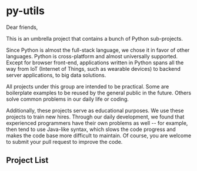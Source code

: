 # py-utils

Dear friends,

This is an umbrella project that contains a bunch of Python sub-projects. 

Since Python is almost the full-stack language, we chose it in favor of other languages. Python is cross-platform and almost universally supported. Except for browser front-end, applications written in Python spans all the way from IoT (Internet of Things, such as wearable devices) to backend server applications, to big data solutions.   

All projects under this group are intended to be practical. Some are boilerplate examples to be reused by the general public in the future. Others solve common problems in our daily life or coding. 

Additionally, these projects serve as educational purposes. We use these projects to train new hires. Through our daily development, we found that experienced programmers have their own problems as well -- for example, then tend to use Java-like syntax, which slows the code progress and makes the code base more difficult to maintain. Of course, you are welcome to submit your pull request to improve the code.

## Project List

